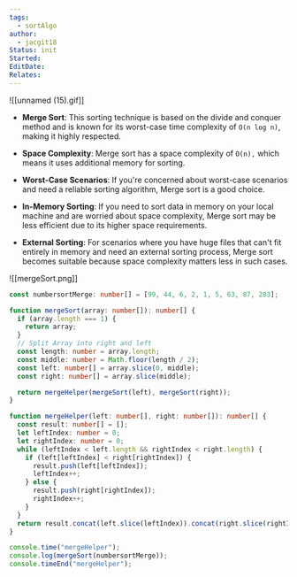 ```yaml
---
tags:
  - sortAlgo
author:
  - jacgit18
Status: init
Started: 
EditDate: 
Relates:
---
```

![[unnamed (15).gif]]


- **Merge Sort**: This sorting technique is based on the divide and conquer method and is known for its worst-case time complexity of `Ο(n log n)`, making it highly respected.

- **Space Complexity**: Merge sort has a space complexity of `O(n),` which means it uses additional memory for sorting.

- **Worst-Case Scenarios**: If you're concerned about worst-case scenarios and need a reliable sorting algorithm, Merge sort is a good choice.

- **In-Memory Sorting**: If you need to sort data in memory on your local machine and are worried about space complexity, Merge sort may be less efficient due to its higher space requirements.

- **External Sorting**: For scenarios where you have huge files that can't fit entirely in memory and need an external sorting process, Merge sort becomes suitable because space complexity matters less in such cases.



![[mergeSort.png]]



```typescript
const numbersortMerge: number[] = [99, 44, 6, 2, 1, 5, 63, 87, 283];

function mergeSort(array: number[]): number[] {
  if (array.length === 1) {
    return array;
  }
  // Split Array into right and left
  const length: number = array.length;
  const middle: number = Math.floor(length / 2);
  const left: number[] = array.slice(0, middle);
  const right: number[] = array.slice(middle);

  return mergeHelper(mergeSort(left), mergeSort(right));
}

function mergeHelper(left: number[], right: number[]): number[] {
  const result: number[] = [];
  let leftIndex: number = 0;
  let rightIndex: number = 0;
  while (leftIndex < left.length && rightIndex < right.length) {
    if (left[leftIndex] < right[rightIndex]) {
      result.push(left[leftIndex]);
      leftIndex++;
    } else {
      result.push(right[rightIndex]);
      rightIndex++;
    }
  }
  return result.concat(left.slice(leftIndex)).concat(right.slice(rightIndex));
}

console.time("mergeHelper");
console.log(mergeSort(numbersortMerge));
console.timeEnd("mergeHelper");
```

